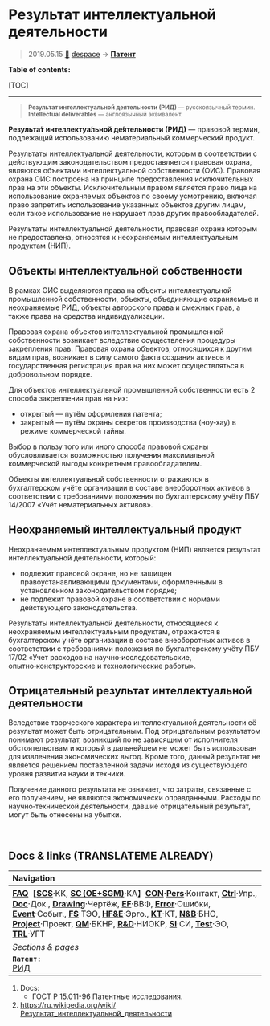 # Результат интеллектуальной деятельности
> 2019.05.15 [🚀](../index/index.md) [despace](index.md) → **[Патент](patent.md)**

**Table of contents:**

[TOC]

---

> <small>**Результат интеллектуальной деятельности (РИД)** — русскоязычный термин. **Intellectual deliverables** — англоязычный эквивалент.</small>

**Результа́т интеллектуа́льной де́ятельности (РИД)** — правовой термин, подлежащий использованию нематериальный коммерческий продукт.

Результаты интеллектуальной деятельности, которым в соответствии с действующим законодательством предоставляется правовая охрана, являются объектами интеллектуальной собственности (ОИС). Правовая охрана ОИС построена на принципе предоставления исключительных прав на эти объекты. Исключительным правом является право лица на использование охраняемых объектов по своему усмотрению, включая право запретить использование указанных объектов другим лицам, если такое использование не нарушает прав других правообладателей.

Результаты интеллектуальной деятельности, правовая охрана которым не предоставлена, относятся к неохраняемым интеллектуальным продуктам (НИП).



## Объекты интеллектуальной собственности
В рамках ОИС выделяются права на объекты интеллектуальной промышленной собственности, объекты, объединяющие охраняемые и неохраняемые РИД, объекты авторского права и смежных прав, а также права на средства индивидуализации.

Правовая охрана объектов интеллектуальной промышленной собственности возникает вследствие осуществления процедуры закрепления прав. Правовая охрана объектов, относящихся к другим видам прав, возникает в силу самого факта создания активов и государственная регистрация прав на них может осуществляться в добровольном порядке.

Для объектов интеллектуальной промышленной собственности есть 2 способа закрепления прав на них:

   - открытый — путём оформления патента;
   - закрытый — путём охраны секретов производства (ноу‑хау) в режиме коммерческой тайны.

Выбор в пользу того или иного способа правовой охраны обусловливается возможностью получения максимальной коммерческой выгоды конкретным правообладателем.

Объекты интеллектуальной собственности отражаются в бухгалтерском учёте организации в составе внеоборотных активов в соответствии с требованиями положения по бухгалтерскому учёту ПБУ 14/2007 «Учёт нематериальных активов».



## Неохраняемый интеллектуальный продукт

Неохраняемым интеллектуальным продуктом (НИП) является результат интеллектуальной деятельности, который:

   - подлежит правовой охране, но не защищен правоустанавливающими документами, оформленными в установленном законодательством порядке;
   - не подлежит правовой охране в соответствии с нормами действующего законодательства.

Результаты интеллектуальной деятельности, относящиеся к неохраняемым интеллектуальным продуктам, отражаются в бухгалтерском учёте организации в составе внеоборотных активов в соответствии с требованиями положения по бухгалтерскому учёту ПБУ 17/02 «Учет расходов на научно‑исследовательские, опытно‑конструкторские и технологические работы».



## Отрицательный результат интеллектуальной деятельности

Вследствие творческого характера интеллектуальной деятельности её результат может быть отрицательным. Под отрицательным результатом понимают результат, возникший по не зависящим от исполнителя обстоятельствам и который в дальнейшем не может быть использован для извлечения экономических выгод. Кроме того, данный результат не является решением поставленной задачи исходя из существующего уровня развития науки и техники.

Получение данного результата не означает, что затраты, связанные с его получением, не являются экономически оправданными. Расходы по научно‑технической деятельности, давшие отрицательный результат, могут быть отнесены на убытки. 



<p style="page-break-after:always"> </p>

## Docs & links (TRANSLATEME ALREADY)
|Navigation|
|:-|
|**[FAQ](faq.md)**【**[SCS](scs.md)**·КК, **[SC (OE+SGM)](sc.md)**·КА】**[CON](contact.md)·[Pers](person.md)**·Контакт, **[Ctrl](control.md)**·Упр., **[Doc](doc.md)**·Док., **[Drawing](drawing.md)**·Чертёж, **[EF](ef.md)**·ВВФ, **[Error](error.md)**·Ошибки, **[Event](event.md)**·Событ., **[FS](fs.md)**·ТЭО, **[HF&E](hfe.md)**·Эрго., **[KT](kt.md)**·КТ, **[N&B](nnb.md)**·БНО, **[Project](project.md)**·Проект, **[QM](qm.md)**·БКНР, **[R&D](rnd.md)**·НИОКР, **[SI](si.md)**·СИ, **[Test](test.md)**·ЭО, **[TRL](trl.md)**·УГТ|
|*Sections & pages*|
|**`Патент:`**<br> [РИД](intel_deliv.md)|

   1. Docs:
      - ГОСТ Р 15.011-96 Патентные исследования.
   1. <https://ru.wikipedia.org/wiki/Результат_интеллектуальной_деятельности>
